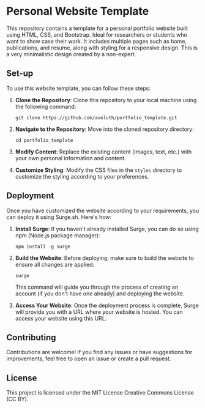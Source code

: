 # Personal Website Template

This repository contains a template for a personal portfolio website built using HTML, CSS, and Bootstrap. Ideal for researchers or students who want to show case their work. It includes multiple pages such as home, publications, and resume, along with styling for a responsive design. This is a very minimalistic design created by a non-expert. 

## Set-up

To use this website template, you can follow these steps:

1. **Clone the Repository**: Clone this repository to your local machine using the following command:
   ```
   git clone https://github.com/aveluth/portfolio_template.git
   ```

2. **Navigate to the Repository**: Move into the cloned repository directory:
   ```
   cd portfolio_template
   ```

3. **Modify Content**: Replace the existing content (images, text, etc.) with your own personal information and content.

4. **Customize Styling**: Modify the CSS files in the `styles` directory to customize the styling according to your preferences.

## Deployment

Once you have customized the website according to your requirements, you can deploy it using Surge.sh. Here's how:

1. **Install Surge**: If you haven't already installed Surge, you can do so using npm (Node.js package manager):
   ```
   npm install -g surge
   ```

2. **Build the Website**: Before deploying, make sure to build the website to ensure all changes are applied:
   ```
   surge
   ```

   This command will guide you through the process of creating an account (if you don't have one already) and deploying the website.

3. **Access Your Website**: Once the deployment process is complete, Surge will provide you with a URL where your website is hosted. You can access your website using this URL.

## Contributing

Contributions are welcome! If you find any issues or have suggestions for improvements, feel free to open an issue or create a pull request.

## License

This project is licensed under the MIT License Creative Commons License (CC BY).
